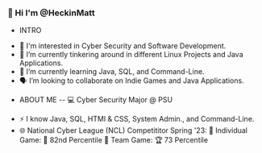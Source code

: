 ### 👋 Hi I'm @HeckinMatt

<!--
**HeckinMatt/HeckinMatt** is a ✨ _special_ ✨ repository because its `README.md` (this file) appears on your GitHub profile.

Here are some ideas to get you started:

- 🔭 I’m currently working on ...
- 🌱 I’m currently learning ...
- 👯 I’m looking to collaborate on ...
- 🤔 I’m looking for help with ...
- 💬 Ask me about ...
- 📫 How to reach me: ...
- 😄 Pronouns: ...
- ⚡ Fun fact: ...
-->
* INTRO
- 💭 I'm interested in Cyber Security and Software Development.
- 🔭 I’m currently tinkering around in different Linux Projects and Java Applications.
- 🌱 I’m currently learning Java, SQL, and Command-Line.
- 🗣️ I’m looking to collaborate on Indie Games and Java Applications.

* ABOUT ME
-- 💻 Cyber Security Major @ PSU
- ⚡ I know Java, SQL, HTMl & CSS, System Admin., and Command-Line.
- 🌐 National Cyber League (NCL) Competititor 
Spring '23: 👤 Individual Game: 💎 82nd Percentile 👥 Team Game: 🏆 73 Percentile
